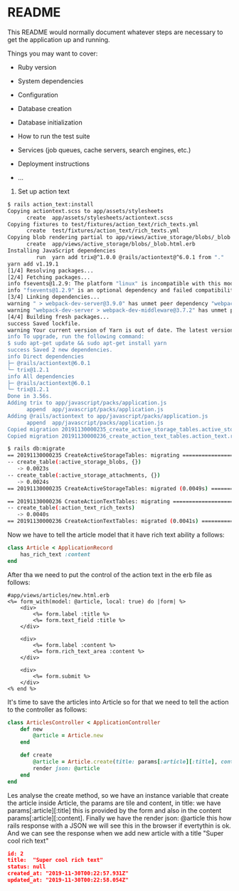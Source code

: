 # README

This README would normally document whatever steps are necessary to get the
application up and running.

Things you may want to cover:

* Ruby version

* System dependencies

* Configuration

* Database creation

* Database initialization

* How to run the test suite

* Services (job queues, cache servers, search engines, etc.)

* Deployment instructions

* ...

1. Set up action text
```sh
$ rails action_text:install
Copying actiontext.scss to app/assets/stylesheets
      create  app/assets/stylesheets/actiontext.scss
Copying fixtures to test/fixtures/action_text/rich_texts.yml
      create  test/fixtures/action_text/rich_texts.yml
Copying blob rendering partial to app/views/active_storage/blobs/_blob.html.erb
      create  app/views/active_storage/blobs/_blob.html.erb
Installing JavaScript dependencies
         run  yarn add trix@^1.0.0 @rails/actiontext@^6.0.1 from "."
yarn add v1.19.1
[1/4] Resolving packages...
[2/4] Fetching packages...
info fsevents@1.2.9: The platform "linux" is incompatible with this module.
info "fsevents@1.2.9" is an optional dependency and failed compatibility check. Excluding it from installation.
[3/4] Linking dependencies...
warning " > webpack-dev-server@3.9.0" has unmet peer dependency "webpack@^4.0.0".
warning "webpack-dev-server > webpack-dev-middleware@3.7.2" has unmet peer dependency "webpack@^4.0.0".
[4/4] Building fresh packages...
success Saved lockfile.
warning Your current version of Yarn is out of date. The latest version is "1.19.2", while you're on "1.19.1".
info To upgrade, run the following command:
$ sudo apt-get update && sudo apt-get install yarn
success Saved 2 new dependencies.
info Direct dependencies
├─ @rails/actiontext@6.0.1
└─ trix@1.2.1
info All dependencies
├─ @rails/actiontext@6.0.1
└─ trix@1.2.1
Done in 3.56s.
Adding trix to app/javascript/packs/application.js
      append  app/javascript/packs/application.js
Adding @rails/actiontext to app/javascript/packs/application.js
      append  app/javascript/packs/application.js
Copied migration 20191130000235_create_active_storage_tables.active_storage.rb from active_storage
Copied migration 20191130000236_create_action_text_tables.action_text.rb from action_text
``` 
```sh
$ rails db:migrate
== 20191130000235 CreateActiveStorageTables: migrating ========================
-- create_table(:active_storage_blobs, {})
   -> 0.0023s
-- create_table(:active_storage_attachments, {})
   -> 0.0024s
== 20191130000235 CreateActiveStorageTables: migrated (0.0049s) ===============

== 20191130000236 CreateActionTextTables: migrating ===========================
-- create_table(:action_text_rich_texts)
   -> 0.0040s
== 20191130000236 CreateActionTextTables: migrated (0.0041s) ==================
```
Now we have to tell the article model that it have rich text ability a follows:
```ruby
class Article < ApplicationRecord
	has_rich_text :content
end
```
After tha we need to put the control of the action text in the erb file as follows:
```erb
#app/views/articles/new.html.erb
<%= form_with(model: @article, local: true) do |form| %>
	<div>
		<%= form.label :title %>
		<%= form.text_field :title %>
	</div>

	<div>
		<%= form.label :content %>
		<%= form.rich_text_area :content %>
	</div>

	<div>
		<%= form.submit %>		
	</div>
<% end %>
```
It's time to save the articles into Article so for that we need to tell the action to the controller as follows:
```ruby
class ArticlesController < ApplicationController
	def new
		@article = Article.new
	end

	def create
		@article = Article.create(title: params[:article][:title], content: params[:article][:content])
		render json: @article
	end
end
```
Les analyse the create method, so we have an instance variable that create the article inside Article, the params are tile and content, in title: we have params[:article][:title] this is provided by the form and also in the content params[:article][:content]. Finally we have the render json: @article this how rails response with a JSON we will see this in the browser if evertythin is ok. And we can see the response when we add new article with a title "Super cool rich text"

```json
id:	2
title:	"Super cool rich text"
status:	null
created_at:	"2019-11-30T00:22:57.931Z"
updated_at:	"2019-11-30T00:22:58.054Z"
```